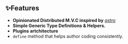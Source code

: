 <h2>✨Features</h2>

* **Opinionated Distributed M.V.C inspired by** [_astro_](https://astro.build)
* **Simple Generic Type Definitions & Helpers.**
* **Plugins artchitecture**
* `define` method that helps author coding consistently. 
